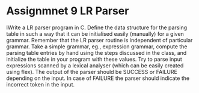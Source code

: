 # Assignmnet 9 LR Parser

IWrite a LR parser program in C. Define the data structure for the parsing table in such a way that it can be initialised easily (manually) for a given grammar. Remember that the LR parser routine is independent of particular grammar. Take a simple grammar, eg., expression grammar, compute the parsing table entries by hand using the steps discussed in the class, and initialize the table in your program with these values. Try to parse input expressions scanned by a lexical analyser (which can be easily created using flex). The output of the parser should be SUCCESS or FAILURE depending on the input. In case of FAILURE the parser should indicate the incorrect token in the input.